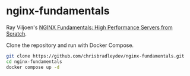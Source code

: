 # nginx-fundamentals

Ray Viljoen's [NGINX Fundamentals: High Performance Servers from Scratch](https://www.udemy.com/course/nginx-fundamentals/).

Clone the repository and run with Docker Compose.

```sh
git clone https://github.com/chrisbradleydev/nginx-fundamentals.git
cd nginx-fundamentals
docker compose up -d
```
